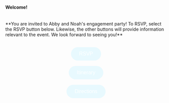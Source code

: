 #### **Welcome!** 
<br>
**You are invited to Abby and Noah's engagement party! To RSVP, select the RSVP button below. Likewise, the other buttons will provide information relevant to the event. We look forward to seeing you!**
<br> <br> 
<p align="center">
<a href="https://githerdone17.github.io/MyPerfectWedding/SubPages/RSVP" target="_blank">
    <button style="background-color: #E8F9FE; color: white; padding: 12px 25px; font-size: 16px; border: none; border-radius: 50px; cursor: pointer; margins: 5px 10px;">
        RSVP
    </button>
</a>
    <br> <br>
<a href="https://githerdone17.github.io/MyPerfectWedding/SubPages/Itinerary" target="_blank">
    <button style="background-color: #E8F9FE; color: white; padding: 12px 25px; font-size: 16px; border: none; border-radius: 50px; cursor: pointer; margins: 5px 25px;">
        Itinerary
    </button>
</a>
    <br> <br>
<a href="https://githerdone17.github.io/MyPerfectWedding/SubPages/Directions" target="_blank">
    <button style="background-color: #E8F9FE; color: white; padding: 12px 25px; font-size: 16px; border: none; border-radius: 50px; cursor: pointer; margins: 5px 25px;">
        Directions
    </button>
</a>
</p>



